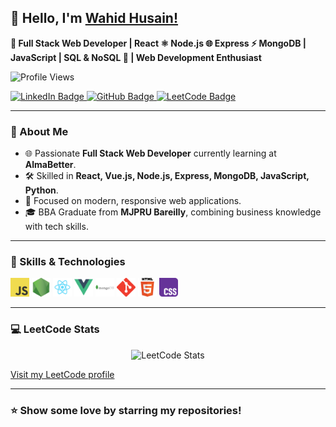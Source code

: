 ## 👋 Hello, I'm [Wahid Husain!](https://wahidhusain.netlify.app/)

**🚀 Full Stack Web Developer | React ⚛️ Node.js 🌐 Express ⚡ MongoDB | JavaScript | SQL & NoSQL 💾 | Web Development Enthusiast**

<p align="left">
  <img src="https://komarev.com/ghpvc/?username=wahidhusaindev&label=Profile%20Views&color=brightgreen&style=for-the-badge" alt="Profile Views" />
</p>

<p align="left">
  <a href="https://www.linkedin.com/in/wahid-husain-dev/" target="_blank">
    <img src="https://img.shields.io/badge/LinkedIn-%230A66C2?style=for-the-badge&logo=linkedin&logoColor=white" alt="LinkedIn Badge" />
  </a>
  <a href="https://github.com/wahidhusaindev" target="_blank">
    <img src="https://img.shields.io/badge/GitHub-100000?style=for-the-badge&logo=github&logoColor=white" alt="GitHub Badge" />
  </a>
  <a href="https://leetcode.com/u/wahidhusaindev/" target="_blank">
    <img src="https://img.shields.io/badge/LeetCode-%23FFA116?style=for-the-badge&logo=LeetCode&logoColor=white" alt="LeetCode Badge" />
  </a>
</p>

---

### 🌟 About Me

- 🌐 Passionate **Full Stack Web Developer** currently learning at **AlmaBetter**.  
- 🛠 Skilled in **React, Vue.js, Node.js, Express, MongoDB, JavaScript, Python**.  
- 📱 Focused on modern, responsive web applications.  
- 🎓 BBA Graduate from **MJPRU Bareilly**, combining business knowledge with tech skills.

---

### 🧠 Skills & Technologies

<p align="left">
  <img height="30" src="https://raw.githubusercontent.com/github/explore/main/topics/javascript/javascript.png" alt="JavaScript">
  <img height="30" src="https://raw.githubusercontent.com/github/explore/main/topics/nodejs/nodejs.png" alt="Node.js">
  <img height="30" src="https://raw.githubusercontent.com/github/explore/main/topics/react/react.png" alt="React">
  <img height="30" src="https://raw.githubusercontent.com/github/explore/main/topics/vue/vue.png" alt="Vue.js">
  <img height="30" src="https://raw.githubusercontent.com/github/explore/main/topics/mongodb/mongodb.png" alt="MongoDB">
  <img height="30" src="https://raw.githubusercontent.com/github/explore/main/topics/git/git.png" alt="Git">
  <img height="30" src="https://raw.githubusercontent.com/github/explore/main/topics/html/html.png" alt="HTML5">
  <img height="30" src="https://raw.githubusercontent.com/github/explore/main/topics/css/css.png" alt="CSS3">
</p>

---

### 💻 LeetCode Stats

<p align="center">
  <img src="https://leetcode-stats.vercel.app/api?username=wahidhusaindev&theme=dark&show_icons=true&count_private=true" alt="LeetCode Stats" />
  
</p>

[Visit my LeetCode profile](https://leetcode.com/u/wahidhusaindev/)

---

### ⭐ Show some love by starring my repositories!
